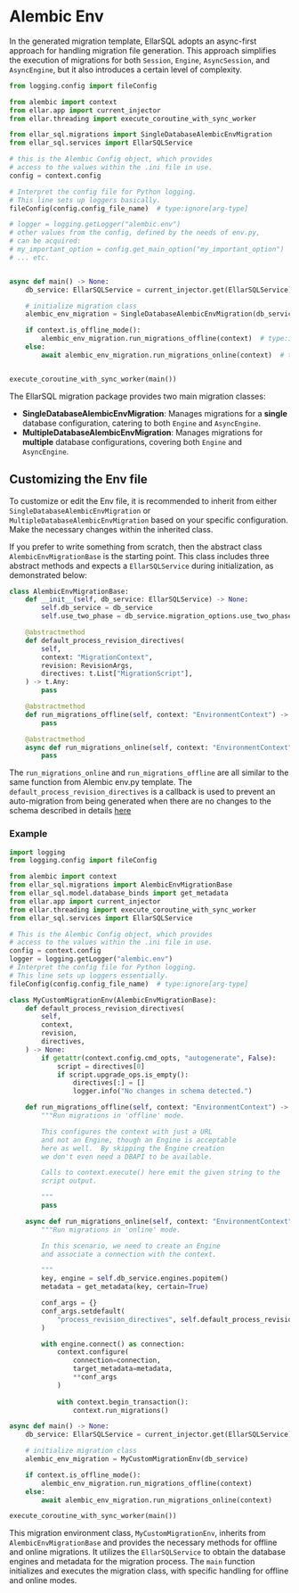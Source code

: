 # **Alembic Env**

In the generated migration template, EllarSQL adopts an async-first approach for handling migration file generation. 
This approach simplifies the execution of migrations for both `Session`, `Engine`, `AsyncSession`, and `AsyncEngine`, 
but it also introduces a certain level of complexity.

```python
from logging.config import fileConfig

from alembic import context
from ellar.app import current_injector
from ellar.threading import execute_coroutine_with_sync_worker

from ellar_sql.migrations import SingleDatabaseAlembicEnvMigration
from ellar_sql.services import EllarSQLService

# this is the Alembic Config object, which provides
# access to the values within the .ini file in use.
config = context.config

# Interpret the config file for Python logging.
# This line sets up loggers basically.
fileConfig(config.config_file_name)  # type:ignore[arg-type]

# logger = logging.getLogger("alembic.env")
# other values from the config, defined by the needs of env.py,
# can be acquired:
# my_important_option = config.get_main_option("my_important_option")
# ... etc.


async def main() -> None:
    db_service: EllarSQLService = current_injector.get(EllarSQLService)

    # initialize migration class
    alembic_env_migration = SingleDatabaseAlembicEnvMigration(db_service)

    if context.is_offline_mode():
        alembic_env_migration.run_migrations_offline(context)  # type:ignore[arg-type]
    else:
        await alembic_env_migration.run_migrations_online(context)  # type:ignore[arg-type]


execute_coroutine_with_sync_worker(main())
```

The EllarSQL migration package provides two main migration classes:

- **SingleDatabaseAlembicEnvMigration**: Manages migrations for a **single** database configuration, catering to both `Engine` and `AsyncEngine`.
- **MultipleDatabaseAlembicEnvMigration**: Manages migrations for **multiple** database configurations, covering both `Engine` and `AsyncEngine`.

## **Customizing the Env file**

To customize or edit the Env file, it is recommended to inherit from either `SingleDatabaseAlembicEnvMigration` or `MultipleDatabaseAlembicEnvMigration` based on your specific configuration. Make the necessary changes within the inherited class.

If you prefer to write something from scratch, then the abstract class `AlembicEnvMigrationBase` is the starting point. This class includes three abstract methods and expects a `EllarSQLService` during initialization, as demonstrated below:

```python
class AlembicEnvMigrationBase:
    def __init__(self, db_service: EllarSQLService) -> None:
        self.db_service = db_service
        self.use_two_phase = db_service.migration_options.use_two_phase

    @abstractmethod
    def default_process_revision_directives(
        self,
        context: "MigrationContext",
        revision: RevisionArgs,
        directives: t.List["MigrationScript"],
    ) -> t.Any:
        pass

    @abstractmethod
    def run_migrations_offline(self, context: "EnvironmentContext") -> None:
        pass

    @abstractmethod
    async def run_migrations_online(self, context: "EnvironmentContext") -> None:
        pass
```

The `run_migrations_online` and `run_migrations_offline` are all similar to the same function from Alembic env.py template.
The `default_process_revision_directives` is a callback is used to prevent an auto-migration from being generated 
when there are no changes to the schema described in details [here](http://alembic.zzzcomputing.com/en/latest/cookbook.html)

### Example
```python
import logging
from logging.config import fileConfig

from alembic import context
from ellar_sql.migrations import AlembicEnvMigrationBase
from ellar_sql.model.database_binds import get_metadata
from ellar.app import current_injector
from ellar.threading import execute_coroutine_with_sync_worker
from ellar_sql.services import EllarSQLService

# This is the Alembic Config object, which provides
# access to the values within the .ini file in use.
config = context.config
logger = logging.getLogger("alembic.env")
# Interpret the config file for Python logging.
# This line sets up loggers essentially.
fileConfig(config.config_file_name)  # type:ignore[arg-type]

class MyCustomMigrationEnv(AlembicEnvMigrationBase):
    def default_process_revision_directives(
        self,
        context,
        revision,
        directives,
    ) -> None:
        if getattr(context.config.cmd_opts, "autogenerate", False):
            script = directives[0]
            if script.upgrade_ops.is_empty():
                directives[:] = []
                logger.info("No changes in schema detected.")

    def run_migrations_offline(self, context: "EnvironmentContext") -> None:
        """Run migrations in 'offline' mode.

        This configures the context with just a URL
        and not an Engine, though an Engine is acceptable
        here as well.  By skipping the Engine creation
        we don't even need a DBAPI to be available.

        Calls to context.execute() here emit the given string to the
        script output.

        """
        pass

    async def run_migrations_online(self, context: "EnvironmentContext") -> None:
        """Run migrations in 'online' mode.

        In this scenario, we need to create an Engine
        and associate a connection with the context.

        """
        key, engine = self.db_service.engines.popitem()
        metadata = get_metadata(key, certain=True)

        conf_args = {}
        conf_args.setdefault(
            "process_revision_directives", self.default_process_revision_directives
        )

        with engine.connect() as connection:
            context.configure(
                connection=connection,
                target_metadata=metadata,
                **conf_args
            )
    
            with context.begin_transaction():
                context.run_migrations()

async def main() -> None:
    db_service: EllarSQLService = current_injector.get(EllarSQLService)

    # initialize migration class
    alembic_env_migration = MyCustomMigrationEnv(db_service)

    if context.is_offline_mode():
        alembic_env_migration.run_migrations_offline(context)
    else:
        await alembic_env_migration.run_migrations_online(context)

execute_coroutine_with_sync_worker(main())
```

This migration environment class, `MyCustomMigrationEnv`, inherits from `AlembicEnvMigrationBase` 
and provides the necessary methods for offline and online migrations. 
It utilizes the `EllarSQLService` to obtain the database engines and metadata for the migration process. 
The `main` function initializes and executes the migration class, with specific handling for offline and online modes.
